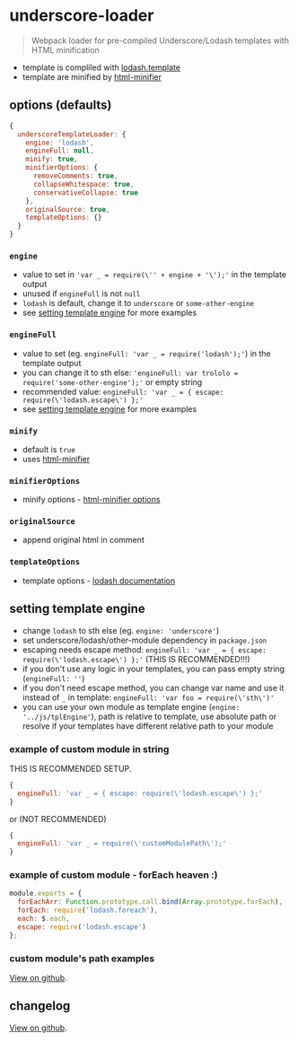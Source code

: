 # underscore-loader

> Webpack loader for pre-compiled Underscore/Lodash templates with HTML minification

* template is compliled with [lodash.template](https://www.npmjs.com/package/lodash.template)
* template are minified by [html-minifier](https://www.npmjs.com/package/html-minifier)

## options (defaults)

```javascript
{
  underscoreTemplateLoader: {
    engine: 'lodash',
    engineFull: null,
    minify: true,
    minifierOptions: {
      removeComments: true,
      collapseWhitespace: true,
      conservativeCollapse: true
    },
    originalSource: true,
    templateOptions: {}
  }
}
```

### `engine`

* value to set in `'var _ = require(\'' + engine + '\');'` in the template output
* unused if `engineFull` is not `null`
* `lodash` is default, change it to `underscore` or `some-other-engine`
* see [setting template engine](#setting-template-engine) for more examples

### `engineFull`

* value to set (eg. `engineFull: 'var _ = require('lodash');'`) in the template output
* you can change it to sth else: `'engineFull: var trololo = require('some-other-engine');'` or empty string
* recommended value: `engineFull: 'var _ = { escape: require(\'lodash.escape\') };'`
* see [setting template engine](#setting-template-engine) for more examples

### `minify`

* default is `true`
* uses [html-minifier](https://www.npmjs.com/package/html-minifier)

### `minifierOptions`

* minify options - [html-minifier options](https://www.npmjs.com/package/html-minifier#options-quick-reference)

### `originalSource`

* append original html in comment

### `templateOptions`

* template options - [lodash documentation](https://lodash.com/docs#template)

## setting template engine

* change `lodash` to sth else (eg. `engine: 'underscore'`)
* set underscore/lodash/other-module dependency in `package.json`
* escaping needs escape method: `engineFull: 'var _ = { escape: require(\'lodash.escape\') };'` (THIS IS RECOMMENDED!!!)
* if you don't use any logic in your templates, you can pass empty string (`engineFull: ''`)
* if you don't need escape method, you can change var name and use it instead of `_` in template: `engineFull: 'var foo = require(\'sth\')'`
* you can use your own module as template engine (`engine: '../js/tplEngine'`), path is relative to template, use absolute path or resolve if your templates have different relative path to your module

### example of custom module in string

THIS IS RECOMMENDED SETUP.

```javascript
{
  engineFull: 'var _ = { escape: require(\'lodash.escape\') };'
}
```

or (NOT RECOMMENDED)

```javascript
{
  engineFull: 'var _ = require(\'customModulePath\');'
}
```

### example of custom module - forEach heaven :)

```javascript
module.exports = {
  forEachArr: Function.prototype.call.bind(Array.prototype.forEach),
  forEach: require('lodash.foreach'),
  each: $.each,
  escape: require('lodash.escape')
};
```

### custom module's path examples

[View on github](https://github.com/tomek-f/underscore-loader/blob/master/customModulesPath.md).

## changelog

[View on github](https://github.com/tomek-f/underscore-loader/blob/master/changelog.md).
